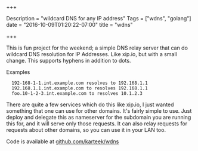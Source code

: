 +++

Description = "wildcard DNS for any IP address"
Tags = ["wdns", "golang"]
date = "2016-10-09T01:20:22-07:00"
title = "wdns"

+++

This is fun project for the weekend; a simple DNS relay server that can
do wildcard DNS resolution  for IP Addresses. Like xip.io, but with a small change.
This supports hyphens in addition to dots.

<!--more-->

Examples

```
  192-168-1-1.int.example.com resolves to 192.168.1.1
  192.168.1.1.int.example.com to resolves 192.168.1.1
  foo.10-1-2-3.int.example.com to resolves 10.1.2.3
```

There are quite a few services which do this like xip.io, I just wanted something
that one can use for other domains. It's fairly simple to use. Just deploy and
delegate this as nameserver for the subdomain you are running this for, and it
will serve only those requests. It can also relay requests for requests about
other domains, so you can use it in your LAN too.

Code is available at [github.com/karteek/wdns](https://github.com/karteek/wdns)
